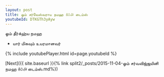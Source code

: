 ```yaml
---
layout: post
title: ஓம் சர்வேஸ்வராய நமஹ ௧௦௮ டைம்ஸ்
youtubeId: DTKGTh3yAyw
---
```

 
 
 ஓம் தீர்க்ஹ்ய நமஹ  
 
 -  யார் மிகவும் உயரமானவர் 
 
  
 
  
 
 
 
 
 
 


{% include youtubePlayer.html id=page.youtubeId %}
 
[Next]({{ site.baseurl }}{% link  split2/_posts/2015-11-04-ஓம் சர்வவிஜ்ஜயினி நமஹ ௧௦௮ டைம்ஸ்.md%})
 
